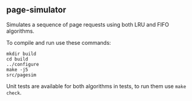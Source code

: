 page-simulator
--------------

  Simulates a sequence of page requests using both LRU
and FIFO algorithms.

  To compile and run use these commands:
```
mkdir build
cd build
../configure
make -j5
src/pagesim
```

  Unit tests are available for both algorithms in tests,
to run them use `make check`.

